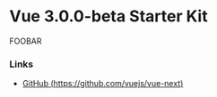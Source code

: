 # Vue 3.0.0-beta Starter Kit
FOOBAR
### Links

- [GitHub (https://github.com/vuejs/vue-next)](https://github.com/vuejs/vue-next)
